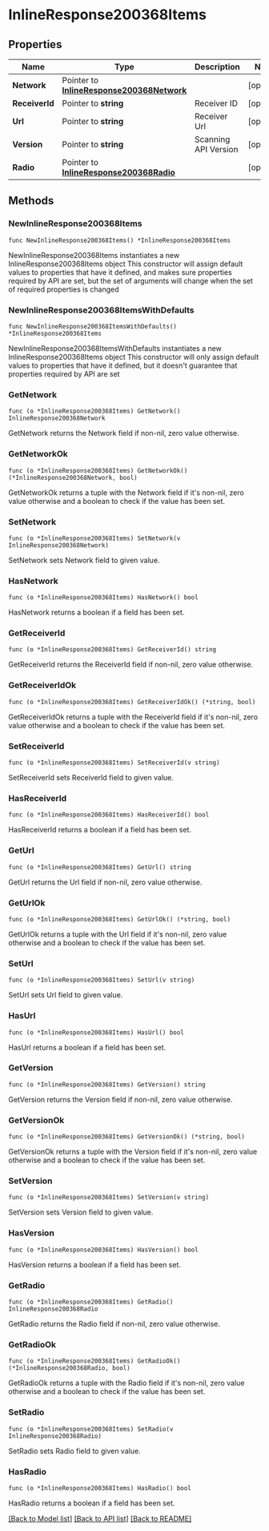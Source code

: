 # InlineResponse200368Items

## Properties

Name | Type | Description | Notes
------------ | ------------- | ------------- | -------------
**Network** | Pointer to [**InlineResponse200368Network**](InlineResponse200368Network.md) |  | [optional] 
**ReceiverId** | Pointer to **string** | Receiver ID | [optional] 
**Url** | Pointer to **string** | Receiver Url | [optional] 
**Version** | Pointer to **string** | Scanning API Version | [optional] 
**Radio** | Pointer to [**InlineResponse200368Radio**](InlineResponse200368Radio.md) |  | [optional] 

## Methods

### NewInlineResponse200368Items

`func NewInlineResponse200368Items() *InlineResponse200368Items`

NewInlineResponse200368Items instantiates a new InlineResponse200368Items object
This constructor will assign default values to properties that have it defined,
and makes sure properties required by API are set, but the set of arguments
will change when the set of required properties is changed

### NewInlineResponse200368ItemsWithDefaults

`func NewInlineResponse200368ItemsWithDefaults() *InlineResponse200368Items`

NewInlineResponse200368ItemsWithDefaults instantiates a new InlineResponse200368Items object
This constructor will only assign default values to properties that have it defined,
but it doesn't guarantee that properties required by API are set

### GetNetwork

`func (o *InlineResponse200368Items) GetNetwork() InlineResponse200368Network`

GetNetwork returns the Network field if non-nil, zero value otherwise.

### GetNetworkOk

`func (o *InlineResponse200368Items) GetNetworkOk() (*InlineResponse200368Network, bool)`

GetNetworkOk returns a tuple with the Network field if it's non-nil, zero value otherwise
and a boolean to check if the value has been set.

### SetNetwork

`func (o *InlineResponse200368Items) SetNetwork(v InlineResponse200368Network)`

SetNetwork sets Network field to given value.

### HasNetwork

`func (o *InlineResponse200368Items) HasNetwork() bool`

HasNetwork returns a boolean if a field has been set.

### GetReceiverId

`func (o *InlineResponse200368Items) GetReceiverId() string`

GetReceiverId returns the ReceiverId field if non-nil, zero value otherwise.

### GetReceiverIdOk

`func (o *InlineResponse200368Items) GetReceiverIdOk() (*string, bool)`

GetReceiverIdOk returns a tuple with the ReceiverId field if it's non-nil, zero value otherwise
and a boolean to check if the value has been set.

### SetReceiverId

`func (o *InlineResponse200368Items) SetReceiverId(v string)`

SetReceiverId sets ReceiverId field to given value.

### HasReceiverId

`func (o *InlineResponse200368Items) HasReceiverId() bool`

HasReceiverId returns a boolean if a field has been set.

### GetUrl

`func (o *InlineResponse200368Items) GetUrl() string`

GetUrl returns the Url field if non-nil, zero value otherwise.

### GetUrlOk

`func (o *InlineResponse200368Items) GetUrlOk() (*string, bool)`

GetUrlOk returns a tuple with the Url field if it's non-nil, zero value otherwise
and a boolean to check if the value has been set.

### SetUrl

`func (o *InlineResponse200368Items) SetUrl(v string)`

SetUrl sets Url field to given value.

### HasUrl

`func (o *InlineResponse200368Items) HasUrl() bool`

HasUrl returns a boolean if a field has been set.

### GetVersion

`func (o *InlineResponse200368Items) GetVersion() string`

GetVersion returns the Version field if non-nil, zero value otherwise.

### GetVersionOk

`func (o *InlineResponse200368Items) GetVersionOk() (*string, bool)`

GetVersionOk returns a tuple with the Version field if it's non-nil, zero value otherwise
and a boolean to check if the value has been set.

### SetVersion

`func (o *InlineResponse200368Items) SetVersion(v string)`

SetVersion sets Version field to given value.

### HasVersion

`func (o *InlineResponse200368Items) HasVersion() bool`

HasVersion returns a boolean if a field has been set.

### GetRadio

`func (o *InlineResponse200368Items) GetRadio() InlineResponse200368Radio`

GetRadio returns the Radio field if non-nil, zero value otherwise.

### GetRadioOk

`func (o *InlineResponse200368Items) GetRadioOk() (*InlineResponse200368Radio, bool)`

GetRadioOk returns a tuple with the Radio field if it's non-nil, zero value otherwise
and a boolean to check if the value has been set.

### SetRadio

`func (o *InlineResponse200368Items) SetRadio(v InlineResponse200368Radio)`

SetRadio sets Radio field to given value.

### HasRadio

`func (o *InlineResponse200368Items) HasRadio() bool`

HasRadio returns a boolean if a field has been set.


[[Back to Model list]](../README.md#documentation-for-models) [[Back to API list]](../README.md#documentation-for-api-endpoints) [[Back to README]](../README.md)


